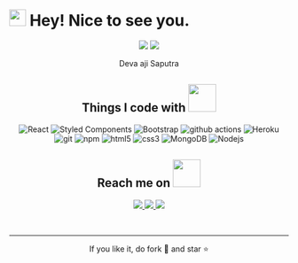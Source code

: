 <p align="center">
 <h1><img src="https://emojis.slackmojis.com/emojis/images/1531849430/4246/blob-sunglasses.gif?1531849430" width="30"/> Hey! Nice to see you.</h1>
 
</p align="center">

<p align="center">
 
 <img src="https://badges.pufler.dev/repos/devaaji"/>
 <img src="https://badges.pufler.dev/commits/monthly/devaaji" />

</p>

<p align="center">
 Deva aji Saputra
</p>  

<h2 align="center">Things I code with  <img src="https://github.com/ritik307/ritik307/blob/main/images/laptop.gif" width="50"></h2>

<p align="center">
  <img alt="React" src="https://img.shields.io/badge/-React-45b8d8?style=flat-square&logo=react&logoColor=white" />
  <img alt="Styled Components" src="https://img.shields.io/badge/-Styled_Components-db7092?style=flat-square&logo=styled-components&logoColor=white" />
  <img alt="Bootstrap" src="https://img.shields.io/badge/Bootstrap-563D7C?style=flat-square&logo=bootstrap&logoColor=white" />
  <img alt="github actions" src="https://img.shields.io/badge/-Github_Actions-2088FF?style=flat-square&logo=github-actions&logoColor=white" />
  <img alt="Heroku" src="https://img.shields.io/badge/-Heroku-430098?style=flat-square&logo=heroku&logoColor=white" />
  <img alt="git" src="https://img.shields.io/badge/-Git-F05032?style=flat-square&logo=git&logoColor=white" />
  <img alt="npm" src="https://img.shields.io/badge/-NPM-CB3837?style=flat-square&logo=npm&logoColor=white" />
  <img alt="html5" src="https://img.shields.io/badge/-HTML5-E34F26?style=flat-square&logo=html5&logoColor=white" />
  <img alt="css3" src"https://img.shields.io/badge/CSS3-1572B6?style=for-the-badge&logo=css3&logoColor=white" />
  <img alt="MongoDB" src="https://img.shields.io/badge/-MongoDB-13aa52?style=flat-square&logo=mongodb&logoColor=white" />
  <img alt="Nodejs" src="https://img.shields.io/badge/-Nodejs-43853d?style=flat-square&logo=Node.js&logoColor=white" />
</p>

<h2 align="center">Reach me on <img src="https://media0.giphy.com/media/jqNPzdTTxQfOgOqpO4/source.gif" width="50"></h2>

<p align="center">
  
<a href="mailto: devaaji5@gmail.com">
 <img src="https://img.shields.io/badge/-Devaaji-c14438?style=flat-square&logo=Gmail&logoColor=white&link=mailto:devaaji5@gmail.com"/>
</a>
<a href="https://www.linkedin.com/in/deva-aji-saputra-95aa2313b/">
 <img src="https://img.shields.io/badge/-devaaji-blue?style=flat-square&logo=Linkedin&logoColor=white&link=https://www.linkedin.com/in/deva-aji-saputra-95aa2313b/"/>
</a>
 <a href="https://www.instagram.com/devaajisaputra/">
 <img src="https://img.shields.io/badge/-devaaji-red?style=flat-square&logo=instagram&logoColor=white&link=https://instagram.com/devaajisaputra"/>
</a>
</p>

 
<br>
<hr>
<p align="center">If you like it, do fork 🍴 and star ⭐</p>
